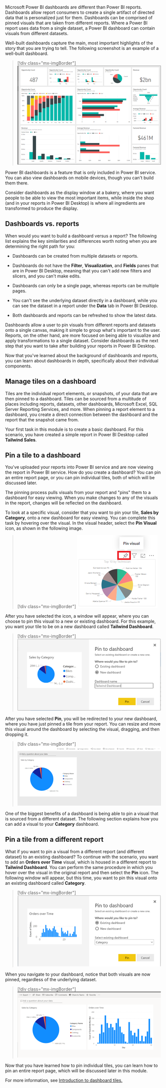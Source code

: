 Microsoft Power BI dashboards are different than Power BI reports. Dashboards allow report consumers to create a single artifact of directed data that is personalized just for them. Dashboards can be comprised of pinned visuals that are taken from different reports. Where a Power BI report uses data from a single dataset, a Power BI dashboard can contain visuals from different datasets.

Well-built dashboards capture the main, most important highlights of the story that you are trying to tell. The following screenshot is an example of a well-built dashboard.

> [!div class="mx-imgBorder"]
> [![Dashboard example](../media/01-dashboard-example-ss.png)](../media/01-dashboard-example-ss.png#lightbox)

Power BI dashboards is a feature that is only included in Power BI service. You can also view dashboards on mobile devices, though you can't build them there.

Consider dashboards as the display window at a bakery, where you want people to be able to view the most important items, while inside the shop (and in your reports in Power BI Desktop) is where all ingredients are transformed to produce the display.

## Dashboards vs. reports

When would you want to build a dashboard versus a report? The following list explains the key similarities and differences worth noting when you are determining the right path for you:

-   Dashboards can be created from multiple datasets or reports.

-   Dashboards do not have the **Filter**, **Visualization**, and **Fields** panes that are in Power BI Desktop, meaning that you can't add new filters and slicers, and you can't make edits.

-   Dashboards can only be a single page, whereas reports can be multiple pages.

-   You can't see the underlying dataset directly in a dashboard, while you can see the dataset in a report under the **Data** tab in Power BI Desktop.

-   Both dashboards and reports can be refreshed to show the latest data.

Dashboards allow a user to pin visuals from different reports and datasets onto a single canvas, making it simple to group what's important to the user. Reports, on the other hand, are more focused on being able to visualize and apply transformations to a single dataset. Consider dashboards as the next step that you want to take after building your reports in Power BI Desktop.

Now that you've learned about the background of dashboards and reports, you can learn about dashboards in depth, specifically about their individual components.

## Manage tiles on a dashboard

Tiles are the individual report elements, or snapshots, of your data that are then pinned to a dashboard. Tiles can be sourced from a multitude of places including reports, datasets, other dashboards, Microsoft Excel, SQL Server Reporting Services, and more. When pinning a report element to a dashboard, you create a direct connection between the dashboard and the report that the snapshot came from.

Your first task in this module is to create a basic dashboard. For this scenario, you have created a simple report in Power BI Desktop called **Tailwind Sales**.

## Pin a tile to a dashboard

You've uploaded your reports into Power BI service and are now viewing the report in Power BI service. How do you create a dashboard? You can pin an entire report page, or you can pin individual tiles, both of which will be discussed later.

The pinning process pulls visuals from your report and "pins" them to a dashboard for easy viewing. When you make changes to any of the visuals in the report, changes will be reflected on the dashboard.

To look at a specific visual, consider that you want to pin your tile, **Sales by Category**, onto a new dashboard for easy viewing. You can complete this task by hovering over the visual. In the visual header, select the **Pin Visual** icon, as shown in the following image.

> [!div class="mx-imgBorder"]
> [![Pin the visual button](../media/01-pin-visual-button-ss.png)](../media/01-pin-visual-button-ss.png#lightbox)

After you have selected the icon, a window will appear, where you can choose to pin this visual to a new or existing dashboard. For this example, you want your tile to be on a new dashboard called **Tailwind Dashboard**.

> [!div class="mx-imgBorder"]
> [![Pin to dashboard example](../media/01-pin-dashboard-window-ss.png)](../media/01-pin-dashboard-window-ss.png#lightbox)

After you have selected **Pin**, you will be redirected to your new dashboard, where you have just pinned a tile from your report. You can resize and move this visual around the dashboard by selecting the visual, dragging, and then dropping it.

> [!div class="mx-imgBorder"]
> [![Pin a single tile to a dashboard](../media/01-pin-single-tile-ss.png)](../media/01-pin-single-tile-ss.png#lightbox)

One of the biggest benefits of a dashboard is being able to pin a visual that is sourced from a different dataset. The following section explains how you can add a visual to your **Category** dashboard.

## Pin a tile from a different report

What if you want to pin a visual from a different report (and different dataset) to an existing dashboard? To continue with the scenario, you want to add an **Orders over Time** visual, which is housed in a different report to **Tailwind Dashboard**. You can perform the same procedure in which you hover over the visual in the original report and then select the **Pin** icon. The following window will appear, but this time, you want to pin this visual onto an existing dashboard called **Category**.

> [!div class="mx-imgBorder"]
> [![Pin to dashboard](../media/01-pin-dash-ss.png)](../media/01-pin-dash-ss.png#lightbox)

When you navigate to your dashboard, notice that both visuals are now pinned, regardless of the underlying dataset.

> [!div class="mx-imgBorder"]
> [![Pin to dashboard final](../media/01-pin-tiles-ss.png)](../media/01-pin-tiles-ss.png#lightbox)

Now that you have learned how to pin individual tiles, you can learn how to pin an entire report page, which will be discussed later in this module.

For more information, see [Introduction to dashboard tiles.](https://docs.microsoft.com/power-bi/create-reports/service-dashboard-tiles/?azure-portal=true)

